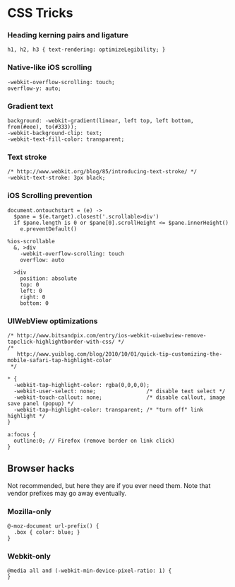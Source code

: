 # CSS Tricks

### Heading kerning pairs and ligature

    h1, h2, h3 { text-rendering: optimizeLegibility; }

### Native-like iOS scrolling

    -webkit-overflow-scrolling: touch;
    overflow-y: auto;

### Gradient text

    background: -webkit-gradient(linear, left top, left bottom, from(#eee), to(#333));
    -webkit-background-clip: text;
    -webkit-text-fill-color: transparent;

### Text stroke

    /* http://www.webkit.org/blog/85/introducing-text-stroke/ */
    -webkit-text-stroke: 3px black;

### iOS Scrolling prevention

    document.ontouchstart = (e) ->
      $pane = $(e.target).closest('.scrollable>div')
      if $pane.length is 0 or $pane[0].scrollHeight <= $pane.innerHeight()
        e.preventDefault()

    %ios-scrollable
      &, >div
        -webkit-overflow-scrolling: touch
        overflow: auto

      >div
        position: absolute
        top: 0
        left: 0
        right: 0
        bottom: 0

### UIWebView optimizations

    /* http://www.bitsandpix.com/entry/ios-webkit-uiwebview-remove-tapclick-highlightborder-with-css/ */
    /*
       http://www.yuiblog.com/blog/2010/10/01/quick-tip-customizing-the-mobile-safari-tap-highlight-color
     */

    * {
      -webkit-tap-highlight-color: rgba(0,0,0,0);
      -webkit-user-select: none;                /* disable text select */
      -webkit-touch-callout: none;              /* disable callout, image save panel (popup) */
      -webkit-tap-highlight-color: transparent; /* "turn off" link highlight */
    }

    a:focus {
      outline:0; // Firefox (remove border on link click)
    }

Browser hacks
-------------

Not recommended, but here they are if you ever need them. Note that vendor
prefixes may go away eventually.

### Mozilla-only

    @-moz-document url-prefix() {
      .box { color: blue; }
    }

### Webkit-only

    @media all and (-webkit-min-device-pixel-ratio: 1) {
    }
